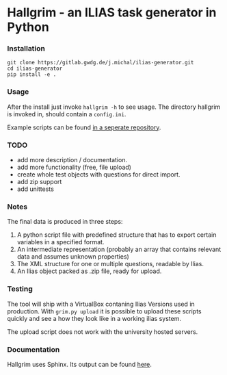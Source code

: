 # Hallgrim - an ILIAS task generator in Python

### Installation

```
git clone https://gitlab.gwdg.de/j.michal/ilias-generator.git
cd ilias-generator
pip install -e .
```

### Usage

After the install just invoke `hallgrim -h` to see usage. The directory hallgrim
is invoked in, should contain a `config.ini`.

Example scripts can be found [in a seperate repository](https://gitlab.gwdg.de/j.michal/ilias-scripts).

### TODO

* add more description / documentation.
* add more functionality (free, file upload)
* create whole test objects with questions for direct import.
* add zip support
* add unittests

### Notes

The final data is produced in three steps:

1. A python script file with predefined structure that has to export certain
   variables in a specified format.
2. An intermediate representation (probably an array that contains relevant
   data and assumes unknown properties)
3. The XML structure for one or multiple questions, readable by Ilias.
4. An Ilias object packed as .zip file, ready for upload.

### Testing

The tool will ship with a VirtualBox contaning Ilias Versions used in
production. With `grim.py upload` it is possible to upload these scripts quickly
and see a how they look like in a working ilias system.

The upload script does not work with the university hosted servers.

### Documentation

Hallgrim uses Sphinx. Its output can be found
[here](http://user.informatik.uni-goettingen.de/~j.michal/hallgrim/index.html).